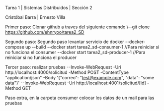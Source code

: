 Tarea 1 | Sistemas Distribuidos | Sección 2

Cristóbal Barra | Ernesto Villa

Primer paso: Clonar github a traves del siguiente comando
\\--git clone https://github.com/ehnryoo/tarea2_SD

Segundo paso: Segundo paso levantar servicio de docker 
--docker-compose up --build
--docker start tarea2_sd-consumer-1  //Para reiniciar si no funciona el consumer
--docker start tarea2_sd-producer-1  //Para reiniciar si no funciona el producer

Tercer paso: realizar pruebas
--Invoke-WebRequest -Uri http://localhost:4000/solicitud -Method POST -ContentType "application/json" -Body '{"correo": "test@example.com", "data": "some data"}'
--Invoke-WebRequest -Uri http://localhost:4001/solicitud/[id] -Method GET

Paso extra, en la carpeta consumer colocar los datos de un mail para las pruebas
